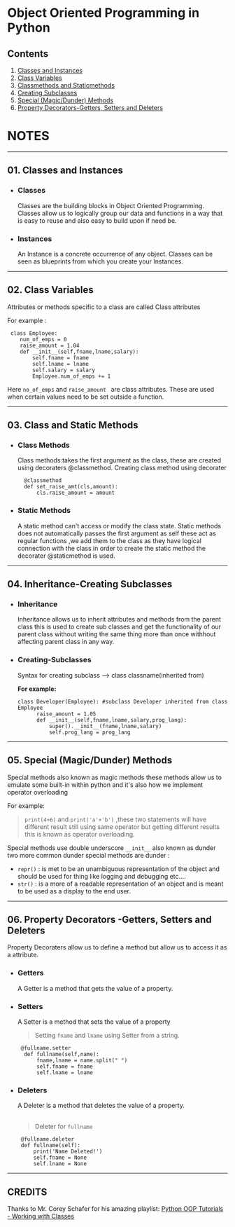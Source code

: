 # **Object Oriented Programming in Python**

## **Contents**

1.   [Classes and Instances](#01--Classes-and-Instances)
2.   [Class Variables](#02--Class-Variables)
3.   [Classmethods and Staticmethods](#03--Class-and-Static-Methods)
4.   [Creating Subclasses](#04--Inheritance-Creating-Subclasses)
5.   [Special (Magic/Dunder) Methods](#05--Special--Magic-Dunder--Methods)
6.   [Property Decorators-Getters, Setters and Deleters](#06--Property-Decorators--Getters--Setters-and-Deleters)



# **NOTES**


---


## **01. Classes and Instances**

* ###  **Classes**
  Classes are the building blocks in Object Oriented Programming. Classes allow us to logically group our data and functions in a way that is easy to reuse and also easy to build upon if need be.



* ### **Instances**
  An Instance is a concrete occurrence of any object. Classes can be seen as blueprints from which you create your Instances.

---


## **02. Class Variables**

Attributes or methods specific to a class are called Class attributes

For example :

```
 class Employee:
    num_of_emps = 0                 
    raise_amount = 1.04            
    def __init__(self,fname,lname,salary):                             
        self.fname = fname
        self.lname = lname
        self.salary = salary
        Employee.num_of_emps += 1
```

Here ``` no_of_emps ``` and ```raise_amount ``` are class attributes. These are used when certain values need to be set outside a function.



---

## **03. Class and Static Methods**

* ###  **Class Methods**
  Class methods:takes the first argument as the class, these are created using decoraters @classmethod.
  Creating class method using decorater
 
  ``` 
    @classmethod
    def set_raise_amt(cls,amount):
        cls.raise_amount = amount 
   ```

* ###  **Static Methods**
  A static method can't access or modify the class state. Static methods does not automatically passes the first argument as  self these act as regular functions ,we add them to the class as they have logical connection with the class in order to create the static method the decorater @staticmethod is used.


---

## **04. Inheritance-Creating Subclasses**

* ###  **Inheritance**
  Inheritance allows us to inherit attributes and methods from the parent class
this is used to create sub classes and get the functionality of our parent class without writing the same thing more than once withhout affecting parent class in any way.

* ###  **Creating-Subclasses**
  Syntax for creating subclass  --> class classname(inherited from)
  
  **For example:**
  
  ```
  class Developer(Employee): #subclass Developer inherited from class Employee
        raise_amount = 1.05
        def __init__(self,fname,lname,salary,prog_lang):
            super().__init__(fname,lname,salary)
            self.prog_lang = prog_lang
  ```
---
## **05. Special (Magic/Dunder) Methods**
Special methods also known as magic methods these methods allow us to emulate some built-in within python and it's also how we implement operator overloading

For example: 

> ```print(4+6)``` and ```print('a'+'b')``` ,these two statements will have different result still using same operator but getting different results this is known as operator overloading.

 Special methods use double underscore ```__init__``` also known as dunder
two more common dunder special methods are 
dunder :
* ```repr()``` : is met to be an unambiguous representation of the object and should be used for thing like logging and debugging etc....
* ```str()``` : is a more of a readable representation of an object and is meant to be used as a display to the end user.

---
## **06. Property Decorators -Getters, Setters and Deleters**
 Property Decoraters allow us to define a method but allow us to access it as a attribute.
* ###  **Getters**
  A Getter is a method that gets the value of a property.
* ###  **Setters**
  A Setter is a method that sets the value of a property

  > Setting ```fname``` and ```lname``` using Setter from a string.

  ``` 
   @fullname.setter 
    def fullname(self,name):
        fname,lname = name.split(" ")
        self.fname = fname
        self.lname = lname
   ```

* ###  **Deleters**
  A Deleter is a method that deletes the value of a property.<br><br>
  > Deleter for ```fullname```
   ```
    @fullname.deleter
    def fullname(self): 
        print('Name Deleted!')
        self.fname = None
        self.lname = None
   ```
---

## **CREDITS**

Thanks to Mr. Corey Schafer for his amazing playlist: [Python OOP Tutorials - Working with Classes](https://www.youtube.com/playlist?list=PL-osiE80TeTsqhIuOqKhwlXsIBIdSeYtc)


